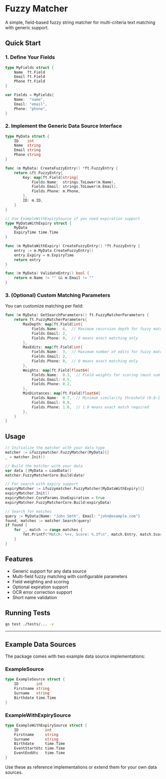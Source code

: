 # Fuzzy Matcher

A simple, field-based fuzzy string matcher for multi-criteria text matching with generic support.

## Quick Start

### 1. Define Your Fields

```go
type MyFields struct {
    Name  ft.Field
    Email ft.Field
    Phone ft.Field
}

var Fields = MyFields{
    Name:  "name",
    Email: "email",
    Phone: "phone",
}
```

### 2. Implement the Generic Data Source Interface

```go
type MyData struct {
    ID    int
    Name  string
    Email string
    Phone string
}

func (m MyData) CreateFuzzyEntry() *ft.FuzzyEntry {
    return &ft.FuzzyEntry{
        Key: map[ft.Field]string{
            Fields.Name:  strings.ToLower(m.Name),
            Fields.Email: strings.ToLower(m.Email),
            Fields.Phone: m.Phone,
        },
        ID: m.ID,
    }
}

// Use ExampleWithExpirySource if you need expiration support
type MyDataWithExpiry struct {
    MyData
    ExpiryTime time.Time
}

func (m MyDataWithExpiry) CreateFuzzyEntry() *ft.FuzzyEntry {
    entry := m.MyData.CreateFuzzyEntry()
    entry.Expiry = m.ExpiryTime
    return entry
}

func (m MyData) ValidateEntry() bool {
    return m.Name != "" && m.Email != ""
}
```

### 3. (Optional) Custom Matching Parameters

You can customize matching per field:

```go
func (m MyData) GetSearchParameters() ft.FuzzyMatcherParameters {
    return ft.FuzzyMatcherParameters{
        MaxDepth: map[ft.Field]int{
            Fields.Name:  6,  // Maximum recursion depth for fuzzy matching
            Fields.Email: 2,
            Fields.Phone: 0,  // 0 means exact matching only
        },
        MaxEdits: map[ft.Field]int{
            Fields.Name:  3,  // Maximum number of edits for fuzzy matching
            Fields.Email: 2,
            Fields.Phone: 0,  // 0 means exact matching only
        },
        Weights: map[ft.Field]float64{
            Fields.Name:  0.3,  // Field weights for scoring (must sum to 1.0)
            Fields.Email: 0.5,
            Fields.Phone: 0.2,
        },
        MinDistances: map[ft.Field]float64{
            Fields.Name:  0.7,  // Minimum similarity threshold (0.0-1.0)
            Fields.Email: 0.9,
            Fields.Phone: 1.0,  // 1.0 means exact match required
        },
    }
}
```

## Usage

```go
// Initialize the matcher with your data type
matcher := &fuzzymatcher.FuzzyMatcher[MyData]{}
_ = matcher.Init()

// Build the matcher with your data
var data []MyData = LoadData()
matcher.FuzzyMatcherCore.Build(data)

// For search with expiry support
expiryMatcher := &fuzzymatcher.FuzzyMatcher[MyDataWithExpiry]{}
expiryMatcher.Init()
expiryMatcher.CoreParams.UseExpiration = true
expiryMatcher.FuzzyMatcherCore.Build(expiryData)

// Search for matches
query := MyData{Name: "John Smth", Email: "john@example.com"}
found, matches := matcher.Search(query)
if found {
    for _, match := range matches {
        fmt.Printf("Match: %+v, Score: %.3f\n", match.Entry, match.Score)
    }
}
```

## Features

- Generic support for any data source
- Multi-field fuzzy matching with configurable parameters
- Field weighting and scoring
- Optional expiration support
- OCR error correction support
- Short name validation

## Running Tests

```bash
go test ./tests/... -v
```

---

## Example Data Sources

The package comes with two example data source implementations:

### ExampleSource

```go
type ExampleSource struct {
    ID        int
    Firstname string
    Surname   string
    Birthdate time.Time
}
```

### ExampleWithExpirySource

```go
type ExampleWithExpirySource struct {
    ID            int
    Firstname     string
    Surname       string
    Birthdate     time.Time
    EventStartUtc time.Time
    EventEndUtc   time.Time
}
```

Use these as reference implementations or extend them for your own data sources.
